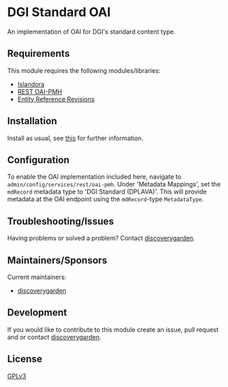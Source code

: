 # DGI Standard OAI

An implementation of OAI for DGI's standard content type.

## Requirements

This module requires the following modules/libraries:

* [Islandora](https://github.com/Islandora/islandora)
* [REST OAI-PMH](https://drupal.org/project/rest_oai_pmh)
* [Entity Reference Revisions](https://drupal.org/project/entity_reference_revisions)

## Installation

Install as usual, see
[this](https://www.drupal.org/docs/extending-drupal/installing-modules) for
further information.

## Configuration

To enable the OAI implementation included here, navigate to
`admin/config/services/rest/oai-pmh`. Under 'Metadata Mappings', set the
`mdRecord` metadata type to 'DGI Standard (DPLAVA)'. This will provide metadata
at the OAI endpoint using the `mdRecord`-type `MetadataType`.

## Troubleshooting/Issues

Having problems or solved a problem? Contact
[discoverygarden](http://support.discoverygarden.ca).

## Maintainers/Sponsors

Current maintainers:

* [discoverygarden](http://www.discoverygarden.ca)

## Development

If you would like to contribute to this module create an issue, pull request
and or contact
[discoverygarden](http://support.discoverygarden.ca).

## License

[GPLv3](http://www.gnu.org/licenses/gpl-3.0.txt)
